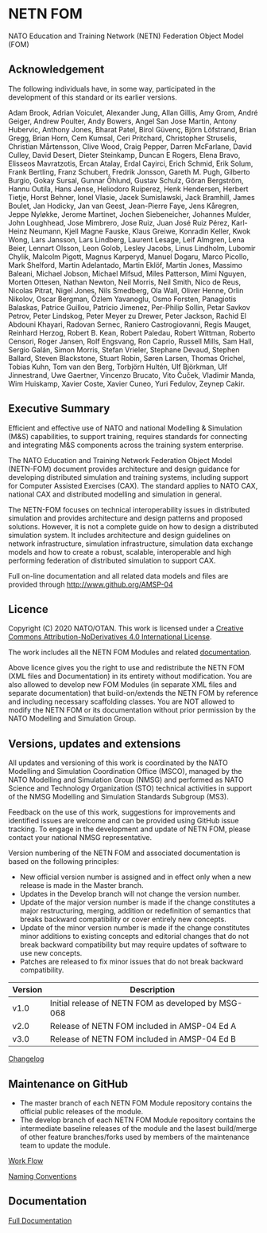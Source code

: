 # NETN FOM
NATO Education and Training Network (NETN) Federation Object Model (FOM)

## Acknowledgement
The following individuals have, in some way, participated in the development of this standard or its earlier versions.

Adam Brook, Adrian Voiculet, Alexander Jung, Allan Gillis, Amy Grom, André Geiger, Andrew Poulter, Andy Bowers, Angel San Jose Martin, Antony Hubervic, Anthony Jones, Bharat Patel, Birol Güvenç, Björn Löfstrand, Brian Gregg, Brian Horn, Cem Kumsal, Ceri Pritchard, Christopher Struselis, Christian Mårtensson, Clive Wood, Craig Pepper, Darren McFarlane, David Culley, David Desert, Dieter Steinkamp, Duncan E Rogers, Elena Bravo, Elisseos Mavratzotis, Ercan Atalay, Erdal Cayirci, Erich Schmid, Erik Solum, Frank Bertling, Franz Schubert, Fredrik Jonsson, Gareth M. Pugh, Gilberto Burgio, Gokay Sursal, Gunnar Öhlund, Gustav Schulz, Göran Bergström, Hannu Outila, Hans Jense, Heliodoro Ruiperez, Henk Hendersen, Herbert Tietje, Horst Behner, Ionel Vlasie, Jacek Sumislawski, Jack Bramhill, James Boulet, Jan Hodicky, Jan van Geest, Jean-Pierre Faye, Jens Kåregren, Jeppe Nyløkke, Jerome Martinet, Jochen Siebeneicher, Johannes Mulder, John Loughhead, Jose Mimbrero, Jose Ruiz, Juan José Ruiz Pérez, Karl-Heinz Neumann, Kjell Magne Fauske, Klaus Greiwe, Konradin Keller, Kwok Wong, Lars Jansson, Lars Lindberg, Laurent Lesage, Leif Almgren, Lena Beier, Lennart Olsson, Leon Golob, Lesley Jacobs, Linus Lindholm, Lubomir Chylik, Malcolm Pigott, Magnus Karperyd, Manuel Dogaru, Marco Picollo, Mark Shelford, Martin Adelantado, Martin Eklöf, Martin Jones, Massimo Baleani, Michael Jobson, Michael Mifsud, Miles Patterson, Mimi Nguyen, Morten Ottesen, Nathan Newton, Neil Morris, Neil Smith, Nico de Reus, Nicolas Pitrat, Nigel Jones, Nils Smedberg, Ola Wall, Oliver Henne, Orlin Nikolov, Oscar Bergman, Özlem Yavanoglu, Osmo Forsten, Panagiotis Balaskas, Patrice Guillou, Patricio Jimenez, Per-Philip Sollin, Petar Savkov Petrov, Peter Lindskog, Peter Meyer zu Drewer, Peter Jackson, Rachid El Abdouni Khayari, Radovan Sernec, Raniero Castrogiovanni, Regis Mauget, Reinhard Herzog, Robert B. Kean, Robert Paledau, Robert Wittman, Roberto Censori, Roger Jansen, Rolf Engsvang, Ron Caprio, Russell Mills, Sam Hall, Sergio Galán, Simon Morris, Stefan Vrieler, Stephane Devaud, Stephen Ballard, Steven Blackstone, Stuart Robin, Søren Larsen, Thomas Orichel, Tobias Kuhn, Tom van den Berg, Torbjörn Hultén, Ulf Björkman, Ulf Jinnestrand, Uwe Gaertner, Vincenzo Brucato, Vito Čuček, Vladimir Manda, Wim Huiskamp, Xavier Coste, Xavier Cuneo, Yuri Fedulov, Zeynep Cakir.
 
## Executive Summary

Efficient and effective use of NATO and national Modelling & Simulation (M&S) capabilities, to support training, requires standards for connecting and integrating M&S components across the training system enterprise.

The NATO Education and Training Network Federation Object Model (NETN-FOM) document provides architecture and design guidance for developing distributed simulation and training systems, including support for Computer Assisted Exercises (CAX). The standard applies to NATO CAX, national CAX and distributed modelling and simulation in general.

The NETN-FOM focuses on technical interoperability issues in distributed simulation and provides architecture and design patterns and proposed solutions. However, it is not a complete guide on how to design a distributed simulation system. It includes architecture and design guidelines on network infrastructure, simulation infrastructure, simulation data exchange models and how to create a robust, scalable, interoperable and high performing federation of distributed simulation to support CAX. 

Full on-line documentation and all related data models and files are provided through http://www.github.org/AMSP-04


## Licence

Copyright (C) 2020 NATO/OTAN.
This work is licensed under a [Creative Commons Attribution-NoDerivatives 4.0 International License](LICENCE.md). 

The work includes all the NETN FOM Modules and related [documentation](NETN-FOM.md).

Above licence gives you the right to use and redistribute the NETN FOM (XML files and Documentation) in its entirety without modification. You are also allowed to develop new FOM Modules (in separate XML files and separate documentation) that build-on/extends the NETN FOM by reference and including necessary scaffolding classes. You are NOT allowed to modify the NETN FOM or its documentation without prior permission by the NATO Modelling and Simulation Group. 

## Versions, updates and extensions

All updates and versioning of this work is coordinated by the NATO Modelling and Simulation Coordination Office (MSCO), managed by the NATO Modelling and Simulation Group (NMSG) and performed as NATO Science and Technology Organization (STO) technical activities in support of the NMSG Modelling and Simulation Standards Subgroup (MS3).

Feedback on the use of this work, suggestions for improvements and identified issues are welcome and can be provided using GitHub issue tracking. To engage in the development and update of NETN FOM, please contact your national NMSG representative.

Version numbering of the NETN FOM and associated documentation is based on the following principles:

* New official version number is assigned and in effect only when a new release is made in the Master branch.
* Updates in the Develop branch will not change the version number.
* Update of the major version number is made if the change constitutes a major restructuring, merging, addition or redefinition of semantics that breaks backward compatibility or cover entirely new concepts.
* Update of the minor version number is made if the change constitutes minor additions to existing concepts and editorial changes that do not break backward compatibility but may require updates of software to use new concepts.
* Patches are released to fix minor issues that do not break backward compatibility.

|Version|Description|
|---|---|
|v1.0|Initial release of NETN FOM as developed by MSG-068 |
|v2.0|Release of NETN FOM included in AMSP-04 Ed A|
|v3.0|Release of NETN FOM included in AMSP-04 Ed B|

[Changelog](changelog.md)

## Maintenance on GitHub
* The master branch of each NETN FOM Module repository contains the official public releases of the module.
* The develop branch of each NETN FOM Module repository contains the intermediate baseline releases of the module and the lasest build/merge of other feature branches/forks used by members of the maintenance team to update the module.

[Work Flow](flow.md)

[Naming Conventions](NamingConventions.md)

## Documentation

[Full Documentation](NETN-FOM.md)


